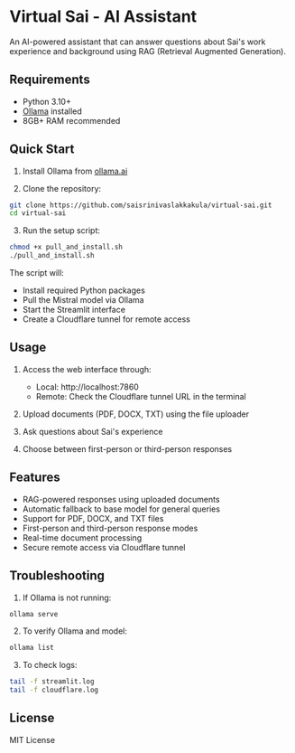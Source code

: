 # Virtual Sai - AI Assistant

An AI-powered assistant that can answer questions about Sai's work experience and background using RAG (Retrieval Augmented Generation).

## Requirements

-   Python 3.10+
-   [Ollama](https://ollama.ai) installed
-   8GB+ RAM recommended

## Quick Start

1. Install Ollama from [ollama.ai](https://ollama.ai)

2. Clone the repository:

```bash
git clone https://github.com/saisrinivaslakkakula/virtual-sai.git
cd virtual-sai
```

3. Run the setup script:

```bash
chmod +x pull_and_install.sh
./pull_and_install.sh
```

The script will:

-   Install required Python packages
-   Pull the Mistral model via Ollama
-   Start the Streamlit interface
-   Create a Cloudflare tunnel for remote access

## Usage

1. Access the web interface through:

    - Local: http://localhost:7860
    - Remote: Check the Cloudflare tunnel URL in the terminal

2. Upload documents (PDF, DOCX, TXT) using the file uploader
3. Ask questions about Sai's experience
4. Choose between first-person or third-person responses

## Features

-   RAG-powered responses using uploaded documents
-   Automatic fallback to base model for general queries
-   Support for PDF, DOCX, and TXT files
-   First-person and third-person response modes
-   Real-time document processing
-   Secure remote access via Cloudflare tunnel

## Troubleshooting

1. If Ollama is not running:

```bash
ollama serve
```

2. To verify Ollama and model:

```bash
ollama list
```

3. To check logs:

```bash
tail -f streamlit.log
tail -f cloudflare.log
```

## License

MIT License
